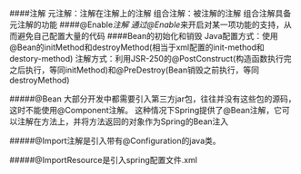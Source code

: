 ####注解
    元注解：注解在注解上的注解
    组合注解：被注解的注解
    组合注解具备元注解的功能
####@Enable*注解
    通过@Enable*来开启对某一项功能的支持，从而避免自己配置大量的代码
####Bean的初始化和销毁
    Java配置方式：使用@Bean的initMethod和destroyMethod(相当于xml配置的init-method和destory-method)
    注解方式：利用JSR-250的@PostConstruct(构造函数执行完之后执行，等同initMethod)和@PreDestroy(Bean销毁之前执行，等同destroyMethod)

#####@Bean
    大部分开发中都需要引入第三方jar包，往往并没有这些包的源码，这时不能使用@Component注解。
    这种情况下Spring提供了@Bean注解，它可以注解在方法上，并将方法返回的对象作为Spring的Bean注入

#####@Import注解是引入带有@Configuration的java类。

#####@ImportResource是引入spring配置文件.xml
